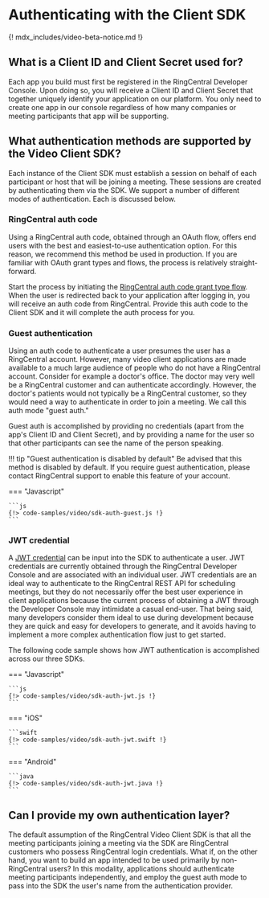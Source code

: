 # Authenticating with the Client SDK

{! mdx_includes/video-beta-notice.md !}

## What is a Client ID and Client Secret used for?

Each app you build must first be registered in the RingCentral Developer Console. Upon doing so, you will receive a Client ID and Client Secret that together uniquely identify your application on our platform. You only need to create one app in our console regardless of how many companies or meeting participants that app will be supporting. 

## What authentication methods are supported by the Video Client SDK?

Each instance of the Client SDK must establish a session on behalf of each participant or host that will be joining a meeting. These sessions are created by authenticating them via the SDK. We support a number of different modes of authentication. Each is discussed below. 

### RingCentral auth code

Using a RingCentral auth code, obtained through an OAuth flow, offers end users with the best and easiest-to-use authentication option. For this reason, we recommend this method be used in production. If you are familiar with OAuth grant types and flows, the process is relatively straight-forward. 

Start the process by initiating the [RingCentral auth code grant type flow](../../authentication/auth-code-flow.md). When the user is redirected back to your application after logging in, you will receive an auth code from RingCentral. Provide this auth code to the Client SDK and it will complete the auth process for you. 

### Guest authentication

Using an auth code to authenticate a user presumes the user has a RingCentral account. However, many video client applications are made available to a much large audience of people who do not have a RingCentral account. Consider for example a doctor's office. The doctor may very well be a RingCentral customer and can authenticate accordingly. However, the doctor's patients would not typically be a RingCentral customer, so they would need a way to authenticate in order to join a meeting. We call this auth mode "guest auth."

Guest auth is accomplished by providing no credentials (apart from the app's Client ID and Client Secret), and by providing a name for the user so that other participants can see the name of the person speaking. 

!!! tip "Guest authentication is disabled by default"
    Be advised that this method is disabled by default. If you require guest authentication, please contact RingCentral support to enable this feature of your account. 

=== "Javascript"

    ```js
	{!> code-samples/video/sdk-auth-guest.js !} 
    ```

### JWT credential

A [JWT credential](../../getting-started/create-credential.md) can be input into the SDK to authenticate a user. JWT credentials are currently obtained through the RingCentral Developer Console and are associated with an individual user. JWT credentials are an ideal way to authenticate to the RingCentral REST API for scheduling meetings, but they do not necessarily offer the best user experience in client applications because the current process of obtaining a JWT through the Developer Console may intimidate a casual end-user. That being said, many developers consider them ideal to use during development because they are quick and easy for developers to generate, and it avoids having to implement a more complex authentication flow just to get started. 

The following code sample shows how JWT authentication is accomplished across our three SDKs.

=== "Javascript"

    ```js
	{!> code-samples/video/sdk-auth-jwt.js !} 
    ```

=== "iOS"

    ```swift
    {!> code-samples/video/sdk-auth-jwt.swift !} 
	```

=== "Android" 

    ```java
    {!> code-samples/video/sdk-auth-jwt.java !} 
    ```

## Can I provide my own authentication layer?

The default assumption of the RingCentral Video Client SDK is that all the meeting participants joining a meeting via the SDK are RingCentral customers who possess RingCentral login credentials. What if, on the other hand, you want to build an app intended to be used primarily by non-RingCentral users? In this modality, applications should authenticate meeting participants independently, and employ the guest auth mode to pass into the SDK the user's name from the authentication provider. 
